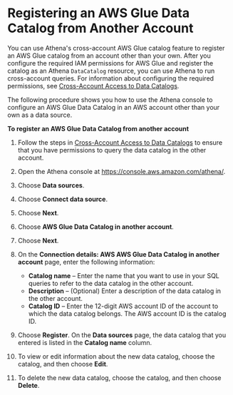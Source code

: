 # Registering an AWS Glue Data Catalog from Another Account<a name="data-sources-glue-cross-account"></a>

You can use Athena's cross\-account AWS Glue catalog feature to register an AWS Glue catalog from an account other than your own\. After you configure the required IAM permissions for AWS Glue and register the catalog as an Athena `DataCatalog` resource, you can use Athena to run cross\-account queries\. For information about configuring the required permissions, see [Cross\-Account Access to Data Catalogs](security-iam-cross-account-glue-catalog-access.md)\.

The following procedure shows you how to use the Athena console to configure an AWS Glue Data Catalog in an AWS account other than your own as a data source\.

**To register an AWS Glue Data Catalog from another account**

1. Follow the steps in [Cross\-Account Access to Data Catalogs](security-iam-cross-account-glue-catalog-access.md) to ensure that you have permissions to query the data catalog in the other account\.

1. Open the Athena console at [https://console\.aws\.amazon\.com/athena/](https://console.aws.amazon.com/athena/home)\.

1. Choose **Data sources**\.

1. Choose **Connect data source**\.

1. Choose **Next**\.

1. Choose **AWS Glue Data Catalog in another account**\.

1. Choose **Next**\.

1. On the **Connection details: AWS AWS Glue Data Catalog in another account** page, enter the following information:
   + **Catalog name** – Enter the name that you want to use in your SQL queries to refer to the data catalog in the other account\.
   + **Description** – \(Optional\) Enter a description of the data catalog in the other account\.
   + **Catalog ID** – Enter the 12\-digit AWS account ID of the account to which the data catalog belongs\. The AWS account ID is the catalog ID\.

1. Choose **Register**\. On the **Data sources** page, the data catalog that you entered is listed in the **Catalog name** column\.

1. To view or edit information about the new data catalog, choose the catalog, and then choose **Edit**\.

1. To delete the new data catalog, choose the catalog, and then choose **Delete**\.